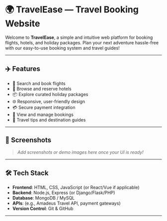 # 🌍 TravelEase — Travel Booking Website

Welcome to **TravelEase**, a simple and intuitive web platform for booking flights, hotels, and holiday packages. Plan your next adventure hassle-free with our easy-to-use booking system and travel guides!

---

## ✈️ Features

- 🛫 Search and book flights
- 🏨 Browse and reserve hotels
- 📦 Explore curated holiday packages
- 🌐 Responsive, user-friendly design
- 💳 Secure payment integration
- 📝 View and manage bookings
- 📖 Travel tips and destination guides

---

## 📸 Screenshots

> _Add screenshots or demo images here once your UI is ready!_

---

## 🛠️ Tech Stack

- **Frontend**: HTML, CSS, JavaScript (or React/Vue if applicable)
- **Backend**: Node.js, Express (or Django/Flask/PHP)
- **Database**: MongoDB / MySQL
- **APIs**: (e.g., Amadeus Travel API, payment gateways)
- **Version Control**: Git & GitHub

---

